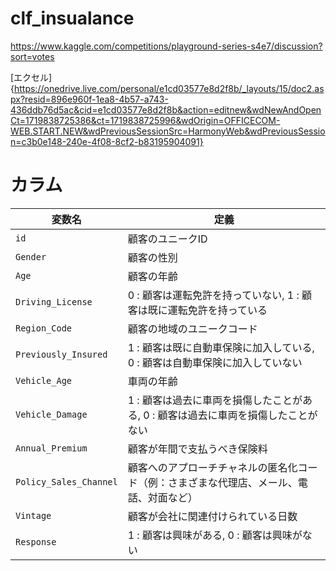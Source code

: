 # clf_insualance
https://www.kaggle.com/competitions/playground-series-s4e7/discussion?sort=votes

[エクセル]{https://onedrive.live.com/personal/e1cd03577e8d2f8b/_layouts/15/doc2.aspx?resid=896e960f-1ea8-4b57-a743-436ddb76d5ac&cid=e1cd03577e8d2f8b&action=editnew&wdNewAndOpenCt=1719838725386&ct=1719838725996&wdOrigin=OFFICECOM-WEB.START.NEW&wdPreviousSessionSrc=HarmonyWeb&wdPreviousSession=c3b0e148-240e-4f08-8cf2-b83195904091} 

# カラム

| 変数名                 | 定義                                                                                             |
|----------------------|--------------------------------------------------------------------------------------------------|
| `id`                 | 顧客のユニークID                                                                                  |
| `Gender`             | 顧客の性別                                                                                         |
| `Age`                | 顧客の年齢                                                                                         |
| `Driving_License`    | 0 : 顧客は運転免許を持っていない, 1 : 顧客は既に運転免許を持っている                                    |
| `Region_Code`        | 顧客の地域のユニークコード                                                                          |
| `Previously_Insured` | 1 : 顧客は既に自動車保険に加入している, 0 : 顧客は自動車保険に加入していない                           |
| `Vehicle_Age`        | 車両の年齢                                                                                         |
| `Vehicle_Damage`     | 1 : 顧客は過去に車両を損傷したことがある, 0 : 顧客は過去に車両を損傷したことがない                       |
| `Annual_Premium`     | 顧客が年間で支払うべき保険料                                                                       |
| `Policy_Sales_Channel` | 顧客へのアプローチチャネルの匿名化コード（例：さまざまな代理店、メール、電話、対面など）               |
| `Vintage`            | 顧客が会社に関連付けられている日数                                                                  |
| `Response`           | 1 : 顧客は興味がある, 0 : 顧客は興味がない                                                           |
